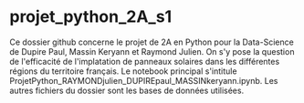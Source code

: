 # projet_python_2A_s1
Ce dossier github concerne le projet de 2A en Python pour la Data-Science de Dupire Paul, Massin Keryann et Raymond Julien.
On s'y pose la question de l'efficacité de l'implatation de panneaux solaires dans les différentes régions du territoire français.
Le notebook principal s'intitule ProjetPython_RAYMONDjulien_DUPIREpaul_MASSINkeryann.ipynb. Les autres fichiers du dossier sont les bases de données utilisées.
